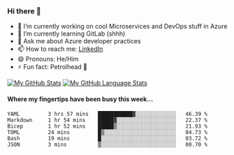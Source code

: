 ### Hi there 👋

- 🔭 I’m currently working on cool Microservices and DevOps stuff in Azure
- 🌱 I’m currently learning GitLab (shhh)
- 💬 Ask me about Azure developer practices
- 📫 How to reach me: [LinkedIn](https://www.linkedin.com/in/gordonbyers/)
- 😄 Pronouns: He/Him 
- ⚡ Fun fact: Petrolhead 🚙

[![My GitHub Stats](https://github-readme-stats.vercel.app/api/?username=gordonby&count_private=true&theme=tokyonight&showicons=true)]()
[![My GitHub Language Stats](https://github-readme-stats.vercel.app/api/top-langs/?username=gordonby&langs_count=5&theme=tokyonight)]()

#### Where my fingertips have been busy this week... 
<!--START_SECTION:waka-->

```text
YAML         3 hrs 57 mins   ███████████▓░░░░░░░░░░░░░   46.39 %
Markdown     1 hr 54 mins    █████▓░░░░░░░░░░░░░░░░░░░   22.37 %
Bicep        1 hr 52 mins    █████▒░░░░░░░░░░░░░░░░░░░   21.93 %
TOML         24 mins         █▒░░░░░░░░░░░░░░░░░░░░░░░   04.73 %
Bash         19 mins         █░░░░░░░░░░░░░░░░░░░░░░░░   03.72 %
JSON         3 mins          ▒░░░░░░░░░░░░░░░░░░░░░░░░   00.70 %
```

<!--END_SECTION:waka-->
